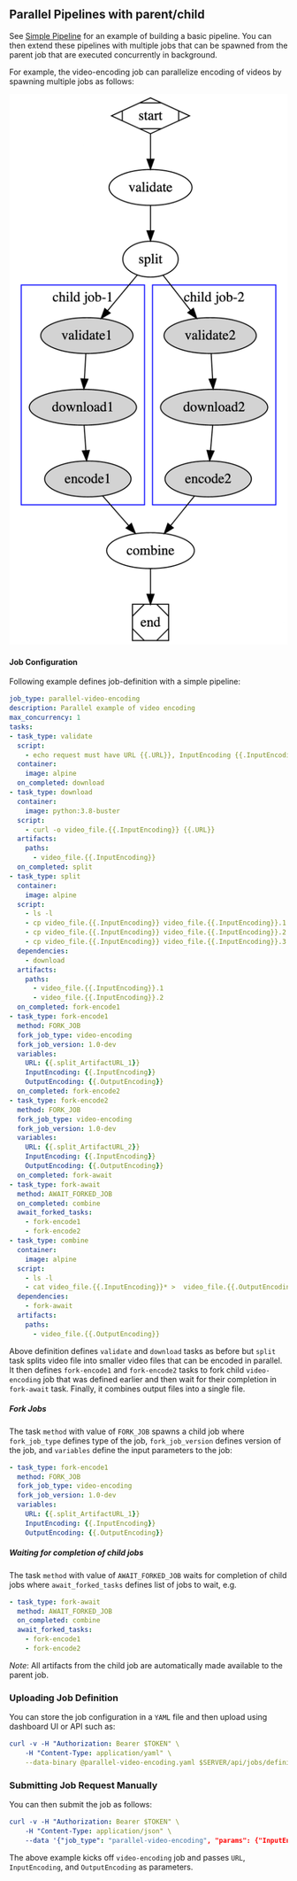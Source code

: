 ## Parallel Pipelines with parent/child
See [Simple Pipeline](pipelines.md) for an example of building a basic pipeline. You can then extend
these pipelines with multiple jobs that can be spawned from the parent job that are executed concurrently 
in background.

For example, the video-encoding job can parallelize encoding of videos by spawning multiple jobs as follows:

![DataFlow](examples/parallel-video-pipeline.png)

#### Job Configuration
Following example defines job-definition with a simple pipeline:
```yaml
job_type: parallel-video-encoding
description: Parallel example of video encoding
max_concurrency: 1
tasks:
- task_type: validate
  script:
    - echo request must have URL {{.URL}}, InputEncoding {{.InputEncoding}} and OutputEncoding {{.OutputEncoding}}
  container:
    image: alpine
  on_completed: download
- task_type: download
  container:
    image: python:3.8-buster
  script:
    - curl -o video_file.{{.InputEncoding}} {{.URL}}
  artifacts:
    paths:
      - video_file.{{.InputEncoding}}
  on_completed: split
- task_type: split
  container:
    image: alpine
  script:
    - ls -l
    - cp video_file.{{.InputEncoding}} video_file.{{.InputEncoding}}.1
    - cp video_file.{{.InputEncoding}} video_file.{{.InputEncoding}}.2
    - cp video_file.{{.InputEncoding}} video_file.{{.InputEncoding}}.3
  dependencies:
    - download
  artifacts:
    paths:
      - video_file.{{.InputEncoding}}.1
      - video_file.{{.InputEncoding}}.2
  on_completed: fork-encode1
- task_type: fork-encode1
  method: FORK_JOB
  fork_job_type: video-encoding
  fork_job_version: 1.0-dev
  variables:
    URL: {{.split_ArtifactURL_1}}
    InputEncoding: {{.InputEncoding}}
    OutputEncoding: {{.OutputEncoding}}
  on_completed: fork-encode2
- task_type: fork-encode2
  method: FORK_JOB
  fork_job_type: video-encoding
  fork_job_version: 1.0-dev
  variables:
    URL: {{.split_ArtifactURL_2}}
    InputEncoding: {{.InputEncoding}}
    OutputEncoding: {{.OutputEncoding}}
  on_completed: fork-await
- task_type: fork-await
  method: AWAIT_FORKED_JOB
  on_completed: combine
  await_forked_tasks:
    - fork-encode1
    - fork-encode2
- task_type: combine
  container:
    image: alpine
  script:
    - ls -l
    - cat video_file.{{.InputEncoding}}* >  video_file.{{.OutputEncoding}}
  dependencies:
    - fork-await
  artifacts:
    paths:
      - video_file.{{.OutputEncoding}}
```

Above definition defines `validate` and `download` tasks as before but `split` task splits video file into smaller
video files that can be encoded in parallel. It then defines `fork-encode1` and `fork-encode2` tasks to fork child `video-encoding`
job that was defined earlier and then wait for their completion in `fork-await` task. Finally, it combines output
files into a single file.

##### Fork Jobs
The task `method` with value of `FORK_JOB` spawns a child job where `fork_job_type` defines type of the job, `fork_job_version` defines version of the job,
and `variables` define the input parameters to the job:
```yaml
- task_type: fork-encode1
  method: FORK_JOB
  fork_job_type: video-encoding
  fork_job_version: 1.0-dev
  variables:
    URL: {{.split_ArtifactURL_1}}
    InputEncoding: {{.InputEncoding}}
    OutputEncoding: {{.OutputEncoding}}
```

##### Waiting for completion of child jobs
The task `method` with value of `AWAIT_FORKED_JOB` waits for completion of child jobs where `await_forked_tasks` defines
list of jobs to wait, e.g.
```yaml
- task_type: fork-await
  method: AWAIT_FORKED_JOB
  on_completed: combine
  await_forked_tasks:
    - fork-encode1
    - fork-encode2
```

*Note*: All artifacts from the child job are automatically made available to the parent job.


### Uploading Job Definition
You can store the job configuration in a `YAML` file and then upload using dashboard UI or API such as:

```yaml
curl -v -H "Authorization: Bearer $TOKEN" \
    -H "Content-Type: application/yaml" \
    --data-binary @parallel-video-encoding.yaml $SERVER/api/jobs/definitions
```
### Submitting Job Request Manually
You can then submit the job as follows:

```yaml
curl -v -H "Authorization: Bearer $TOKEN" \
    -H "Content-Type: application/json" \
    --data '{"job_type": "parallel-video-encoding", "params": {"InputEncoding": "MP4", "OutputEncoding": "WebM", "URL": "https://github.com"}}' $SERVER/api/jobs/requests
```
The above example kicks off `video-encoding` job and passes `URL`, `InputEncoding`, and `OutputEncoding` as parameters.
